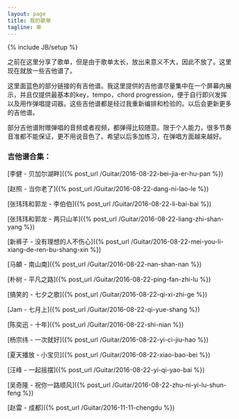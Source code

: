 ```yaml
---
layout: page
title: 我的歌单
tagline: 单
---
```

{% include JB/setup %}

之前在这里分享了歌单，但是由于歌单太长，放出来意义不大，因此不放了。这里现在就放一些吉他谱了。

这里面<a>蓝色</a>的部分链接的有吉他谱。我这里提供的吉他谱尽量集中在一个屏幕内展示，并且仅提供最基本的key，tempo，chord progression，便于自行即兴发挥以及用作弹唱提词器。这些吉他谱都是经过我重新编排和检验的。以后会更新更多的吉他谱。

部分吉他谱附赠弹唱的音频或者视频，都弹得比较随意。限于个人能力，很多节奏音准都不能保证，更不用说音色了。希望以后多加练习，在弹唱方面越来越好。

### 吉他谱合集：

[李健 - 贝加尔湖畔]({% post_url /Guitar/2016-08-22-bei-jia-er-hu-pan %})

[赵照 - 当你老了]({% post_url /Guitar/2016-08-22-dang-ni-lao-le %})

[张玮玮和郭龙 - 李伯伯]({% post_url /Guitar/2016-08-22-li-bai-bai %})

[张玮玮和郭龙 - 两只山羊]({% post_url /Guitar/2016-08-22-liang-zhi-shan-yang %})

[新裤子 - 没有理想的人不伤心]({% post_url /Guitar/2016-08-22-mei-you-li-xiang-de-ren-bu-shang-xin %})

[马頔 - 南山南]({% post_url /Guitar/2016-08-22-nan-shan-nan %})

[朴树 - 平凡之路]({% post_url /Guitar/2016-08-22-ping-fan-zhi-lu %})

[搞笑的 - 七夕之歌]({% post_url /Guitar/2016-08-22-qi-xi-zhi-ge %})

[Jam - 七月上]({% post_url /Guitar/2016-08-22-qi-yue-shang %})

[陈奕迅 - 十年]({% post_url /Guitar/2016-08-22-shi-nian %})

[杨宗纬 - 一次就好]({% post_url /Guitar/2016-08-22-yi-ci-jiu-hao %})

[夏天播放 - 小宝贝]({% post_url /Guitar/2016-08-22-xiao-bao-bei %})

[汪峰 - 一起摇摆]({% post_url /Guitar/2016-08-22-yi-qi-yao-bai %})

[吴奇隆 - 祝你一路顺风]({% post_url /Guitar/2016-08-22-zhu-ni-yi-lu-shun-feng %})

[赵雷 - 成都]({% post_url /Guitar/2016-11-11-chengdu %})
